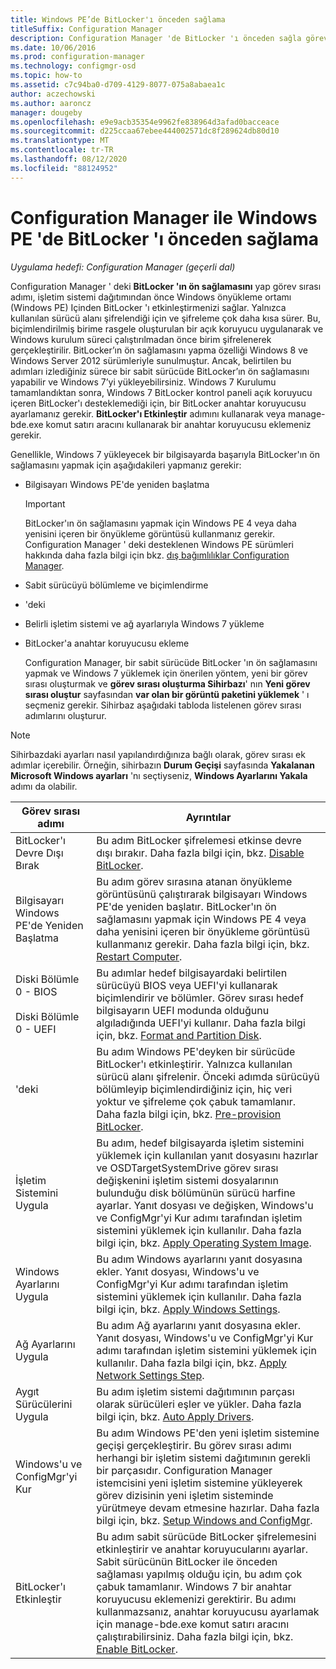 ```yaml
---
title: Windows PE’de BitLocker'ı önceden sağlama
titleSuffix: Configuration Manager
description: Configuration Manager 'de BitLocker 'ı önceden sağla görevi, işletim sistemi dağıtımından önce Windows Önyükleme Ortamı BitLocker 'ı mümkün bir şekilde sunar.
ms.date: 10/06/2016
ms.prod: configuration-manager
ms.technology: configmgr-osd
ms.topic: how-to
ms.assetid: c7c94ba0-d709-4129-8077-075a8abaea1c
author: aczechowski
ms.author: aaroncz
manager: dougeby
ms.openlocfilehash: e9e9acb35354e9962fe838964d3afad0bacceace
ms.sourcegitcommit: d225ccaa67ebee444002571dc8f289624db80d10
ms.translationtype: MT
ms.contentlocale: tr-TR
ms.lasthandoff: 08/12/2020
ms.locfileid: "88124952"
---
```

# <a name="preprovision-bitlocker-in-windows-pe-with-configuration-manager"></a>Configuration Manager ile Windows PE 'de BitLocker 'ı önceden sağlama

*Uygulama hedefi: Configuration Manager (geçerli dal)*

Configuration Manager ' deki **BitLocker 'ın ön sağlamasını** yap görev sırası adımı, işletim sistemi dağıtımından önce Windows önyükleme ortamı (Windows PE) Içinden BitLocker 'ı etkinleştirmenizi sağlar. Yalnızca kullanılan sürücü alanı şifrelendiği için ve şifreleme çok daha kısa sürer. Bu, biçimlendirilmiş birime rasgele oluşturulan bir açık koruyucu uygulanarak ve Windows kurulum süreci çalıştırılmadan önce birim şifrelenerek gerçekleştirilir. BitLocker’ın ön sağlamasını yapma özelliği Windows 8 ve Windows Server 2012 sürümleriyle sunulmuştur. Ancak, belirtilen bu adımları izlediğiniz sürece bir sabit sürücüde BitLocker’ın ön sağlamasını yapabilir ve Windows 7’yi yükleyebilirsiniz. Windows 7 Kurulumu tamamlandıktan sonra, Windows 7 BitLocker kontrol paneli açık koruyucu içeren BitLocker'ı desteklemediği için, bir BitLocker anahtar koruyucusu ayarlamanız gerekir. **BitLocker'ı Etkinleştir** adımını kullanarak veya manage-bde.exe komut satırı aracını kullanarak bir anahtar koruyucusu eklemeniz gerekir.  

 Genellikle, Windows 7 yükleyecek bir bilgisayarda başarıyla BitLocker'ın ön sağlamasını yapmak için aşağıdakileri yapmanız gerekir:  

- Bilgisayarı Windows PE'de yeniden başlatma  

  > [!IMPORTANT]  
  >  BitLocker'ın ön sağlamasını yapmak için Windows PE 4 veya daha yenisini içeren bir önyükleme görüntüsü kullanmanız gerekir. Configuration Manager ' deki desteklenen Windows PE sürümleri hakkında daha fazla bilgi için bkz. [dış bağımlılıklar Configuration Manager](../plan-design/infrastructure-requirements-for-operating-system-deployment.md#BKMK_ExternalDependencies).  

- Sabit sürücüyü bölümleme ve biçimlendirme  

- 'deki  

- Belirli işletim sistemi ve ağ ayarlarıyla Windows 7 yükleme  

- BitLocker'a anahtar koruyucusu ekleme  

  Configuration Manager, bir sabit sürücüde BitLocker 'ın ön sağlamasını yapmak ve Windows 7 yüklemek için önerilen yöntem, yeni bir görev sırası oluşturmak ve **görev sırası oluşturma Sihirbazı**' nın **Yeni görev sırası oluştur** sayfasından **var olan bir görüntü paketini yüklemek** ' ı seçmeniz gerekir. Sihirbaz aşağıdaki tabloda listelenen görev sırası adımlarını oluşturur.  

> [!NOTE]  
>  Sihirbazdaki ayarları nasıl yapılandırdığınıza bağlı olarak, görev sırası ek adımlar içerebilir. Örneğin, sihirbazın **Durum Geçişi** sayfasında **Yakalanan Microsoft Windows ayarları** 'nı seçtiyseniz, **Windows Ayarlarını Yakala** adımı da olabilir.  

|Görev sırası adımı|Ayrıntılar|  
|------------------------|-------------|  
|BitLocker'ı Devre Dışı Bırak|Bu adım BitLocker şifrelemesi etkinse devre dışı bırakır. Daha fazla bilgi için, bkz. [Disable BitLocker](../understand/task-sequence-steps.md#BKMK_DisableBitLocker).|  
|Bilgisayarı Windows PE'de Yeniden Başlatma|Bu adım görev sırasına atanan önyükleme görüntüsünü çalıştırarak bilgisayarı Windows PE'de yeniden başlatır. BitLocker'ın ön sağlamasını yapmak için Windows PE 4 veya daha yenisini içeren bir önyükleme görüntüsü kullanmanız gerekir. Daha fazla bilgi için, bkz. [Restart Computer](../understand/task-sequence-steps.md#BKMK_RestartComputer).|  
|Diski Bölümle 0 - BIOS<br /><br /> Diski Bölümle 0 - UEFI|Bu adımlar hedef bilgisayardaki belirtilen sürücüyü BIOS veya UEFI'yi kullanarak biçimlendirir ve bölümler. Görev sırası hedef bilgisayarın UEFI modunda olduğunu algıladığında UEFI'yi kullanır. Daha fazla bilgi için, bkz. [Format and Partition Disk](../understand/task-sequence-steps.md#BKMK_FormatandPartitionDisk).|  
|'deki|Bu adım Windows PE'deyken bir sürücüde BitLocker'ı etkinleştirir. Yalnızca kullanılan sürücü alanı şifrelenir. Önceki adımda sürücüyü bölümleyip biçimlendirdiğiniz için, hiç veri yoktur ve şifreleme çok çabuk tamamlanır. Daha fazla bilgi için, bkz. [Pre-provision BitLocker](../understand/task-sequence-steps.md#BKMK_PreProvisionBitLocker).|  
|İşletim Sistemini Uygula|Bu adım, hedef bilgisayarda işletim sistemini yüklemek için kullanılan yanıt dosyasını hazırlar ve OSDTargetSystemDrive görev sırası değişkenini işletim sistemi dosyalarının bulunduğu disk bölümünün sürücü harfine ayarlar. Yanıt dosyası ve değişken, Windows'u ve ConfigMgr'yi Kur adımı tarafından işletim sistemini yüklemek için kullanılır. Daha fazla bilgi için, bkz. [Apply Operating System Image](../understand/task-sequence-steps.md#BKMK_ApplyOperatingSystemImage).|  
|Windows Ayarlarını Uygula|Bu adım Windows ayarlarını yanıt dosyasına ekler. Yanıt dosyası, Windows'u ve ConfigMgr'yi Kur adımı tarafından işletim sistemini yüklemek için kullanılır. Daha fazla bilgi için, bkz. [Apply Windows Settings](../understand/task-sequence-steps.md#BKMK_ApplyWindowsSettings).|  
|Ağ Ayarlarını Uygula|Bu adım Ağ ayarlarını yanıt dosyasına ekler. Yanıt dosyası, Windows'u ve ConfigMgr'yi Kur adımı tarafından işletim sistemini yüklemek için kullanılır. Daha fazla bilgi için, bkz. [Apply Network Settings Step](../understand/task-sequence-steps.md#BKMK_ApplyNetworkSettings).|  
|Aygıt Sürücülerini Uygula|Bu adım işletim sistemi dağıtımının parçası olarak sürücüleri eşler ve yükler. Daha fazla bilgi için, bkz. [Auto Apply Drivers](../understand/task-sequence-steps.md#BKMK_AutoApplyDrivers).|  
|Windows'u ve ConfigMgr'yi Kur|Bu adım Windows PE'den yeni işletim sistemine geçişi gerçekleştirir. Bu görev sırası adımı herhangi bir işletim sistemi dağıtımının gerekli bir parçasıdır. Configuration Manager istemcisini yeni işletim sistemine yükleyerek görev dizisinin yeni işletim sisteminde yürütmeye devam etmesine hazırlar. Daha fazla bilgi için, bkz. [Setup Windows and ConfigMgr](../understand/task-sequence-steps.md#BKMK_SetupWindowsandConfigMgr).|  
|BitLocker'ı Etkinleştir|Bu adım sabit sürücüde BitLocker şifrelemesini etkinleştirir ve anahtar koruyucularını ayarlar. Sabit sürücünün BitLocker ile önceden sağlaması yapılmış olduğu için, bu adım çok çabuk tamamlanır. Windows 7 bir anahtar koruyucusu eklemenizi gerektirir. Bu adımı kullanmazsanız, anahtar koruyucusu ayarlamak için manage-bde.exe komut satırı aracını çalıştırabilirsiniz. Daha fazla bilgi için, bkz. [Enable BitLocker](../understand/task-sequence-steps.md#BKMK_EnableBitLocker).|  
